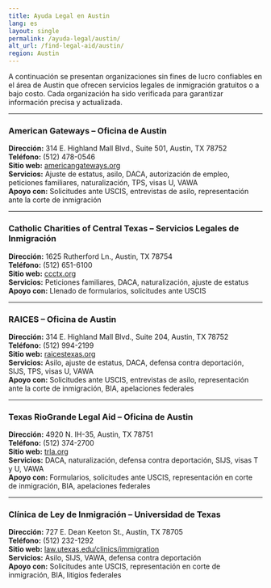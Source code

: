 ```yaml
---
title: Ayuda Legal en Austin
lang: es
layout: single
permalink: /ayuda-legal/austin/
alt_url: /find-legal-aid/austin/
region: Austin
---
```


A continuación se presentan organizaciones sin fines de lucro confiables en el área de Austin que ofrecen servicios legales de inmigración gratuitos o a bajo costo. Cada organización ha sido verificada para garantizar información precisa y actualizada.

---

### American Gateways – Oficina de Austin  
**Dirección:** 314 E. Highland Mall Blvd., Suite 501, Austin, TX 78752  
**Teléfono:** (512) 478-0546  
**Sitio web:** [americangateways.org](https://www.americangateways.org)  
**Servicios:** Ajuste de estatus, asilo, DACA, autorización de empleo, peticiones familiares, naturalización, TPS, visas U, VAWA  
**Apoyo con:** Solicitudes ante USCIS, entrevistas de asilo, representación ante la corte de inmigración

---

### Catholic Charities of Central Texas – Servicios Legales de Inmigración  
**Dirección:** 1625 Rutherford Ln., Austin, TX 78754  
**Teléfono:** (512) 651-6100  
**Sitio web:** [ccctx.org](https://www.ccctx.org)  
**Servicios:** Peticiones familiares, DACA, naturalización, ajuste de estatus  
**Apoyo con:** Llenado de formularios, solicitudes ante USCIS

---

### RAICES – Oficina de Austin  
**Dirección:** 314 E. Highland Mall Blvd., Suite 204, Austin, TX 78752  
**Teléfono:** (512) 994-2199  
**Sitio web:** [raicestexas.org](https://www.raicestexas.org)  
**Servicios:** Asilo, ajuste de estatus, DACA, defensa contra deportación, SIJS, TPS, visas U, VAWA  
**Apoyo con:** Solicitudes ante USCIS, entrevistas de asilo, representación ante la corte de inmigración, BIA, apelaciones federales

---

### Texas RioGrande Legal Aid – Oficina de Austin  
**Dirección:** 4920 N. IH-35, Austin, TX 78751  
**Teléfono:** (512) 374-2700  
**Sitio web:** [trla.org](https://www.trla.org)  
**Servicios:** DACA, naturalización, defensa contra deportación, SIJS, visas T y U, VAWA  
**Apoyo con:** Formularios, solicitudes ante USCIS, representación en corte de inmigración, BIA, apelaciones federales

---

### Clínica de Ley de Inmigración – Universidad de Texas  
**Dirección:** 727 E. Dean Keeton St., Austin, TX 78705  
**Teléfono:** (512) 232-1292  
**Sitio web:** [law.utexas.edu/clinics/immigration](https://law.utexas.edu/clinics/immigration/)  
**Servicios:** Asilo, SIJS, VAWA, defensa contra deportación  
**Apoyo con:** Solicitudes ante USCIS, representación en corte de inmigración, BIA, litigios federales